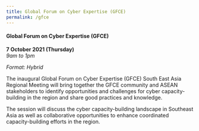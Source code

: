 ```yaml
---
title: Global Forum on Cyber Expertise (GFCE)
permalink: /gfce
---
```

#### **Global Forum on Cyber Expertise (GFCE)**

**7 October 2021 (Thursday)**  
*9am to 1pm*

*Format: Hybrid*

The inaugural Global Forum on Cyber Expertise (GFCE) South East Asia Regional Meeting will bring together the GFCE community and ASEAN stakeholders to identify opportunities and challenges for cyber capacity-building in the region and share good practices and knowledge.

The session will discuss the cyber capacity-building landscape in Southeast Asia as well as collaborative opportunities to enhance coordinated capacity-building efforts in the region.